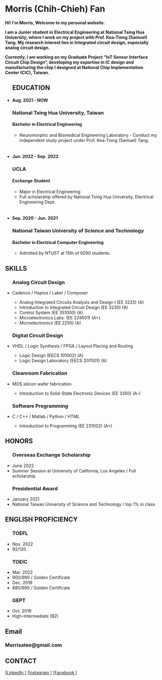 <div class="resumew">
  <div class="left">
     <div class="block">
      <h1>Morris (Chih-Chieh) Fan</h1>
      <h4><p>Hi! I'm Morris, Welcome to my personal website.</p>

<p>I am a Junior student in Electrical Engineering at National Tsing Hua University, where I work on my project with Prof. Kea-Tiong (Samuel) Tang. My research interest lies in Integrated circuit design, especially analog circuit design.</p>

<p>Currently, I am working on my Graduate Project “IoT Sensor Interface Circuit Chip Design”, developing my expertise in IC design and manufacturing the chip I designed at National Chip Implementation Center (CIC), Taiwan.</p>
</h4>
</div>
    
 <div class="block">
       <ul class="worklist">
          <h2>EDUCATION</h2>
         <li>
          <div class="time">
            <h4>Aug. 2021 - NOW</h4>
          </div>
          <h3>National Tsing Hua University, Taiwan
          </h3>
          <h4>Bachelor in Electrical Engineering
          </h4>
          <ul class="school">
            <li>Neuromorphic and Biomedical Engineering Laboratory - Conduct my 
independent study project under Prof. Kea-Tiong (Samuel) Tang.
            </li>
          </ul>
        </li>
        <br><li>      
          <div class="time">
              <h4>Jun. 2022 - Sep. 2022</h4>
          </div>
          <h3>UCLA
          </h3>
          <h4>Exchange Student 
          </h4>
          <ul class="school">
             <li>Major in Electrical Engineering
             </li>
             <li>Full scholarship offered by National Tsing Hua University, Electrical Engineering Dept.
            </li>
            </ul>
         </li>
         <br><li>            
         <div class="time">
            <h4>Sep. 2020 - Jun. 2021</h4>
         </div>
         <h3>National Taiwan University of Science and Technology
          </h3>
          <h4>Bachelor in Electrical Computer Engineering
          </h4>
          <ul class="school">
            <li>Admitted by NTUST at 15th of 9290 students.
            </li>
          </ul>
         </li>
       </ul>  
    </div>
  </div>
  <div class="right">
    <div class="block">
      <h2>SKILLS</h2>
      <ul>
        <h3>Analog Circuit Design</h3> 
        <li>Cadence / Hspice / Laker / Composer
        </li>
        <ul class="block">
            <li>Analog Integrated Circuits Analysis and Design I (EE 3225) (A)
            </li>
            <li>Introduction to Integrated Circuit Design (EE 3230) (A)
            </li>
            <li>Control System (EE 351000) (A)
            </li>
            <li>Microelectronics Labs. (EE 224501) (A+)
            </li>
            <li>Microelectronics (EE 2255) (A)
            </li>
          </ul>
        <h3>Digital Circuit Design</h3>
        <li>VHDL / Logic Synthesis / FPGA / Layout Placing and Routing
        </li>     
        <ul class="block">
            <li>Logic Design (EECS 101002) (A)
            </li>
            <li>Logic Design Laboratory (EECS 207001) (A)
            </li>
          </ul>
        <h3>Cleanroom Fabrication</h3>
        <li>MOS silicon wafer fabrication
        </li>
        <ul class="block">
            <li>Introduction to Solid-State Electronic Devices (EE 3350) (A-)
            </li>
          </ul>
        <h3>Software Programming</h3> 
        <li>C / C++ / Matlab / Python / HTML
        </li>
        <ul class="block">
            <li>Introduction to Programming (EE 231002) (A+)
            </li>
          </ul>
      </ul>
    </div>
    <div class="block">
      <h2>HONORS</h2>
      <ul>
        <h3>Overseas Exchange Scholarship</h3> 
        <li>June 2022
        </li>        
        <li>Summer Session at University of California, Los Angeles / Full scholarship
        </li>
        <h3>Presidential Award</h3> 
        <li>January 2021
        </li>
        <li>National Taiwan University of Science and Technology / top 1% in class
        </li>
      </ul>
    </div>
    <div class="block">
      <h2>ENGLISH PROFICIENCY</h2>
      <ul>
        <h3>TOEFL</h3> 
        <li>Nov. 2022
        </li>        
        <li>92/120
        </li>
        <h3>TOEIC</h3> 
        <li>Mar. 2022
        </li>
        <li>900/990 / Golden Certificate
        </li>
        <li>Dec. 2019
        </li>
        <li>880/990 / Golden Certificate
        </li>
        <h3>GEPT</h3> 
        <li>Oct. 2019
        </li>
        <li>High-Intermediate (B2)
        </li>
      </ul>
    </div>
    <div class="block">
      <h2>Email</h2>
        <h3>Morrisatee@gmail.com</h3> 
    </div>
    <div class="block">
      <h2>CONTACT</h2>
      [<a href="https://www.linkedin.com/in/%E6%99%BA%E5%82%91-%E8%8C%83-a4423520a/">LinkedIn
      </a>] [<a href="https://instagram.com/morrisatee?igshid=YmMyMTA2M2Y=">Instagram
      </a>] [<a href="https://www.facebook.com/tasla.fan/">Facebook
      </a>]
    </div>
  </div>
</div>

